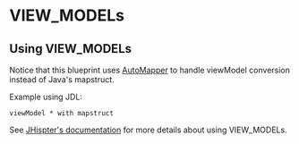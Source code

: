 # VIEW_MODELs

## Using VIEW_MODELs

Notice that this blueprint uses [AutoMapper](https://automapper.org/) to handle viewModel conversion instead of Java's mapstruct.

Example using JDL:

`viewModel * with mapstruct`

See [JHispter's documentation](https://www.jhipster.tech/using-viewModels/) for more details about using VIEW_MODELs.

